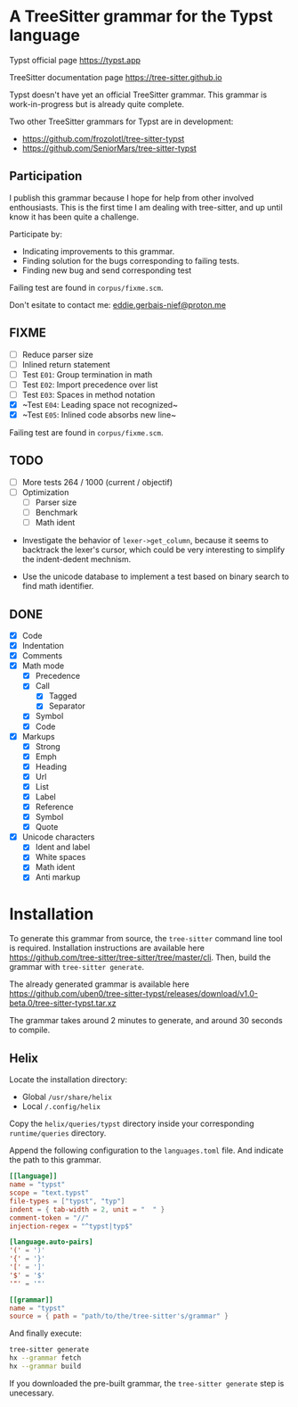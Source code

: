 # A TreeSitter grammar for the Typst language

Typst official page https://typst.app

TreeSitter documentation page https://tree-sitter.github.io

Typst doesn't have yet an official TreeSitter grammar. This grammar is work-in-progress but is already quite complete.

Two other TreeSitter grammars for Typst are in development:

- https://github.com/frozolotl/tree-sitter-typst
- https://github.com/SeniorMars/tree-sitter-typst

## Participation

I publish this grammar because I hope for help from other involved enthousiasts. This is the first time I am dealing with tree-sitter, and up until know it has been quite a challenge.

Participate by:
- Indicating improvements to this grammar.
- Finding solution for the bugs corresponding to failing tests.
- Finding new bug and send corresponding test

Failing test are found in `corpus/fixme.scm`.

Don't esitate to contact me: eddie.gerbais-nief@proton.me

## FIXME

- [ ] Reduce parser size
- [ ] Inlined return statement
- [ ] Test `E01`: Group termination in math
- [ ] Test `E02`: Import precedence over list
- [ ] Test `E03`: Spaces in method notation
- [X] ~Test `E04`: Leading space not recognized~
- [X] ~Test `E05`: Inlined code absorbs new line~

Failing test are found in `corpus/fixme.scm`.

## TODO

- [ ] More tests 264 / 1000 (current / objectif)
- [ ] Optimization
  - [ ] Parser size
  - [ ] Benchmark
  - [ ] Math ident

- Investigate the behavior of `lexer->get_column`, because it seems to backtrack the lexer's cursor, which could be very interesting to simplify the indent-dedent mechnism.

- Use the unicode database to implement a test based on binary search to find math identifier.

## DONE

- [X] Code
- [X] Indentation
- [X] Comments
- [X] Math mode
  - [X] Precedence
  - [X] Call
    - [X] Tagged
    - [X] Separator
  - [X] Symbol
  - [X] Code
- [X] Markups
  - [X] Strong
  - [X] Emph
  - [X] Heading
  - [X] Url
  - [X] List
  - [X] Label
  - [X] Reference
  - [X] Symbol
  - [X] Quote
- [X] Unicode characters
  - [X] Ident and label
  - [X] White spaces
  - [X] Math ident
  - [X] Anti markup

# Installation

To generate this grammar from source, the `tree-sitter` command line tool is required. Installation instructions are available here https://github.com/tree-sitter/tree-sitter/tree/master/cli. Then, build the grammar with `tree-sitter generate`.

The already generated grammar is available here https://github.com/uben0/tree-sitter-typst/releases/download/v1.0-beta.0/tree-sitter-typst.tar.xz

The grammar takes around 2 minutes to generate, and around 30 seconds to compile.

## Helix

Locate the installation directory:

- Global `/usr/share/helix`
- Local `/.config/helix`

Copy the `helix/queries/typst` directory inside your corresponding `runtime/queries` directory.

Append the following configuration to the `languages.toml` file. And indicate the path to this grammar.

```toml
[[language]]
name = "typst"
scope = "text.typst"
file-types = ["typst", "typ"]
indent = { tab-width = 2, unit = "  " }
comment-token = "//"
injection-regex = "^typst|typ$"

[language.auto-pairs]
'(' = ')'
'{' = '}'
'[' = ']'
'$' = '$'
'"' = '"'

[[grammar]]
name = "typst"
source = { path = "path/to/the/tree-sitter's/grammar" }
```

And finally execute:
```sh
tree-sitter generate
hx --grammar fetch
hx --grammar build
```

If you downloaded the pre-built grammar, the `tree-sitter generate` step is unecessary.
